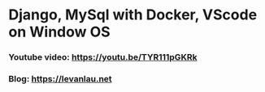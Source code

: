 # Django, MySql with Docker, VScode on Window OS

### Youtube video: https://youtu.be/TYR111pGKRk
### Blog: https://levanlau.net
